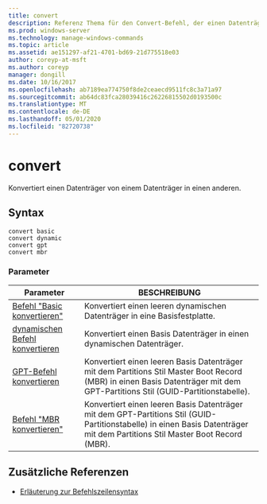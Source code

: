```yaml
---
title: convert
description: Referenz Thema für den Convert-Befehl, der einen Datenträger von einem Datenträger Datenträger in einen anderen konvertiert.
ms.prod: windows-server
ms.technology: manage-windows-commands
ms.topic: article
ms.assetid: ae151297-af21-4701-bd69-21d775518e03
author: coreyp-at-msft
ms.author: coreyp
manager: dongill
ms.date: 10/16/2017
ms.openlocfilehash: ab7189ea774750f8de2ceaecd9511fc8c3a71a97
ms.sourcegitcommit: ab64dc83fca28039416c26226815502d0193500c
ms.translationtype: MT
ms.contentlocale: de-DE
ms.lasthandoff: 05/01/2020
ms.locfileid: "82720738"
---
```

# <a name="convert"></a>convert

Konvertiert einen Datenträger von einem Datenträger in einen anderen.

## <a name="syntax"></a>Syntax

```
convert basic
convert dynamic
convert gpt
convert mbr
```

### <a name="parameters"></a>Parameter

| Parameter | BESCHREIBUNG |
| --------- | ----------- |
| [Befehl "Basic konvertieren"](convert-basic.md) | Konvertiert einen leeren dynamischen Datenträger in eine Basisfestplatte. |
| [dynamischen Befehl konvertieren](convert-dynamic.md) | Konvertiert einen Basis Datenträger in einen dynamischen Datenträger. |
| [GPT-Befehl konvertieren](convert-gpt.md) | Konvertiert einen leeren Basis Datenträger mit dem Partitions Stil Master Boot Record (MBR) in einen Basis Datenträger mit dem GPT-Partitions Stil (GUID-Partitionstabelle). |
| [Befehl "MBR konvertieren"](convert-mbr.md) | Konvertiert einen leeren Basis Datenträger mit dem GPT-Partitions Stil (GUID-Partitionstabelle) in einen Basis Datenträger mit dem Partitions Stil Master Boot Record (MBR). |

## <a name="additional-references"></a>Zusätzliche Referenzen

- [Erläuterung zur Befehlszeilensyntax](command-line-syntax-key.md)
